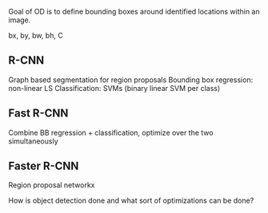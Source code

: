 
Goal of OD is to define bounding boxes around identified locations within an image.

bx, by, bw, bh, C


## R-CNN
Graph based segmentation for region proposals
Bounding box regression: non-linear LS
Classification: SVMs (binary linear SVM per class)

## Fast R-CNN
Combine BB regression + classification, optimize over the two simultaneously


## Faster R-CNN
Region proposal networkx

How is object detection done and what sort of optimizations can be done?